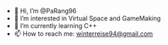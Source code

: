 - 👋 Hi, I’m @PaRang96
- 👀 I’m interested in Virtual Space and GameMaking
- 🌱 I’m currently learning C++
- 📫 How to reach me: winterreise94@gmail.com
